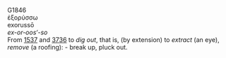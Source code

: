 G1846  
ἐξορύσσω  
exorussō  
*ex-or-oos‘-so*  
From [1537](g1537) and [3736](g3736) to *dig* *out*, that is, (by
extension) to *extract* (an eye), *remove* (a roofing): - break up,
pluck out.  

